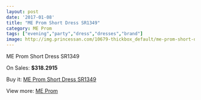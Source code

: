 ```yaml
---
layout: post
date: '2017-01-08'
title: "ME Prom Short Dress SR1349"
category: ME Prom
tags: ["evening","party","dress","dresses","brand"]
image: http://img.princessan.com/10679-thickbox_default/me-prom-short-dress-sr1349.jpg
---
```

ME Prom Short Dress SR1349

On Sales: **$318.2915**
<a href="https://www.princessan.com/en/me-prom/4683-me-prom-short-dress-sr1349.html"><amp-img layout="responsive" width="600" height="600" src="//img.princessan.com/10679-thickbox_default/me-prom-short-dress-sr1349.jpg" alt="ME Prom Short Dress SR1349 0" /></a>

Buy it: [ME Prom Short Dress SR1349](https://www.princessan.com/en/me-prom/4683-me-prom-short-dress-sr1349.html "ME Prom Short Dress SR1349")

View more: [ME Prom](https://www.princessan.com/en/33-me-prom "ME Prom")